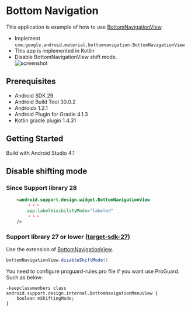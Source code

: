 # Bottom Navigation
This application is example of how to use [BottomNavigationView](https://developer.android.com/reference/com/google/android/material/bottomnavigation/BottomNavigationView).
* Implement `com.google.android.material.bottomnavigation.BottomNavigationView`
* This app is implemented in Kotlin
* Disable BottomNavigationView shift mode.  
![screenshot](docs/screenshot.png)

## Prerequisites
* Android SDK 29
* Android Build Tool 30.0.2
* Androidx 1.2.1
* Android Plugin for Gradle 4.1.3
* Kotlin gradle plugin 1.4.31

## Getting Started
Build with Android Studio 4.1

## Disable shifting mode
### Since Support library 28

```xml
    <android.support.design.widget.BottomNavigationView
        ・・・
        app:labelVisibilityMode="labeled"
        ・・・
    />
```

### Support library 27 or lower ([target-sdk-27](https://github.com/yasszu/bottom-navigation/tree/target-sdk-27))

Use the extension of [BottomNavigationView](https://github.com/yasszu/bottom-navigation/blob/target-sdk-27/app/src/main/java/com/example/bottomnavigation/extension/BottomNavigationView.kt).

```java
bottomNavigationView.disableShiftMode()
```

You need to configure proguard-rules.pro file if you want use ProGuard. Such as below:   

```
-keepclassmembers class android.support.design.internal.BottomNavigationMenuView { 
    boolean mShiftingMode; 
}
```

